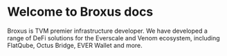 # Welcome to Broxus docs

Broxus is TVM premier infrastructure developer. We have developed a range of DeFi solutions for the Everscale and Venom ecosystem, including FlatQube, Octus Bridge, EVER Wallet and more.
<br><br>
<ProjectCard
  title="Everscale Inpage Provider →"
  description="This library seeks to be a powerful tool for building web3 applications that work with TVM-compatible blockchains. It helps you build  statically type checked contract interaction, pack/unpack complex cell data structures or write elegant transaction parsers using streams and a bunch of  combinators."
  link="https://docs.broxus.com/everscale-inpage-provider/overview.html"
/>
<br>
<ProjectCard
  title="OctusBridge Integration Guide →"
  description="Octus Bridge serves as a vital connection between EVM-compatible networks and the Everscale network. Its primary function is to facilitate the smooth transfer of tokens and data across supported networks."
  link="https://octus-bridge-integration-demo.vercel.app/"
/>
<br>
<ProjectCard
  title="Locklift →"
  description="Development environment for TVM-compatible blockchains. Node JS framework designed to facilitate the building, testing, running, and maintaining of smart contracts for TVM (Threaded Virtual Machine) blockchains like Everscale, Venom, Gosh and TON."
  link="https://locklift-docs.netlify.app/"
/>
<br>
<ProjectCard
  title="TIP3 Api Reference →"
  description="TIP3 is a standard for fungible tokens on TVM-compatible blockchains. It is based on the ERC-20 standard, but with some modifications to make it compatible with TVM."
  link="https://tip3-api-reference.netlify.app/"
/>

<!-- <style scoped>
  .VPSidebar,
  .curtain {
    background-color: var(--vp-c-bg) !important;
  }
</style> -->

